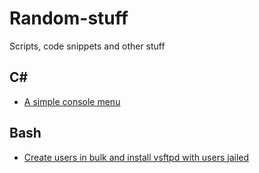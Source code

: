 # Random-stuff
Scripts, code snippets and other stuff

##  C#
* [A simple console menu](https://github.com/kvishno/random-stuff/blob/master/c%23/c%23_console_menu.cs)

## Bash
* [Create users in bulk and install vsftpd with users jailed](https://github.com/kvishno/random-stuff/blob/master/bash/bulk_users_and_FTPS.sh)
